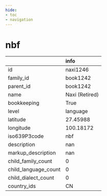 ```yaml
---
hide:
- toc
- navigation
---
```

# nbf
|                      | info           |
|:---------------------|:---------------|
| id                   | naxi1246       |
| family_id            | book1242       |
| parent_id            | book1242       |
| name                 | Naxi (Retired) |
| bookkeeping          | True           |
| level                | language       |
| latitude             | 27.45988       |
| longitude            | 100.18172      |
| iso639P3code         | nbf            |
| description          | nan            |
| markup_description   | nan            |
| child_family_count   | 0              |
| child_language_count | 0              |
| child_dialect_count  | 0              |
| country_ids          | CN             |